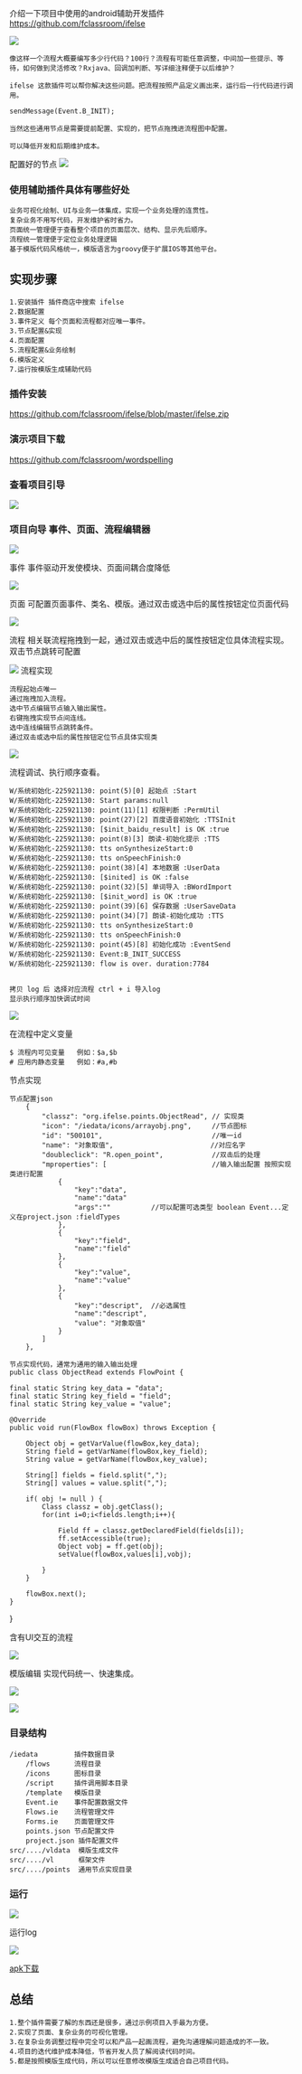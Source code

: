 介绍一下项目中使用的android辅助开发插件
https://github.com/fclassroom/ifelse

![](https://user-gold-cdn.xitu.io/2019/2/28/1693210554692fdc?w=840&h=382&f=png&s=90870) 


    像这样一个流程大概要编写多少行代码？100行？流程有可能任意调整，中间加一些提示、等待，如何做到灵活修改？Rxjava、回调加判断、写详细注释便于以后维护？

    ifelse 这款插件可以帮你解决这些问题。把流程按照产品定义画出来，运行后一行代码进行调用。
    
    sendMessage(Event.B_INIT);
    
    当然这些通用节点是需要提前配置、实现的，把节点拖拽进流程图中配置。
    
    可以降低开发和后期维护成本。
    
配置好的节点
![](https://user-gold-cdn.xitu.io/2019/3/8/1695b0c089a0116e?w=499&h=397&f=png&s=56778)


### 使用辅助插件具体有哪些好处
    
    业务可视化绘制、UI与业务一体集成，实现一个业务处理的连贯性。
    复杂业务不用写代码，开发维护省时省力。
    页面统一管理便于查看整个项目的页面层次、结构、显示先后顺序。
    流程统一管理便于定位业务处理逻辑
    基于模版代码风格统一，模版语言为groovy便于扩展IOS等其他平台。
    

    
## 实现步骤
   
    1.安装插件 插件商店中搜索 ifelse
    2.数据配置 
    3.事件定义 每个页面和流程都对应唯一事件。
    3.节点配置&实现
    4.页面配置 
    5.流程配置&业务绘制
    6.模版定义
    7.运行按模版生成辅助代码
    
### 插件安装

https://github.com/fclassroom/ifelse/blob/master/ifelse.zip
   
### 演示项目下载

https://github.com/fclassroom/wordspelling

### 查看项目引导
    
    
![](https://user-gold-cdn.xitu.io/2019/3/8/1695b243270019b9?w=179&h=46&f=png&s=6990)

### 项目向导 事件、页面、流程编辑器
    
![](https://user-gold-cdn.xitu.io/2019/3/8/1695b2690f3faf15?w=357&h=394&f=png&s=43288)

事件 事件驱动开发使模块、页面间耦合度降低 

![](https://user-gold-cdn.xitu.io/2019/3/8/1695b2efb5018694?w=954&h=524&f=png&s=110169)

页面 可配置页面事件、类名、模版。通过双击或选中后的属性按钮定位页面代码

![](https://user-gold-cdn.xitu.io/2019/3/8/1695b2f78ba18c74?w=760&h=509&f=png&s=79699)
    
流程
相关联流程拖拽到一起，通过双击或选中后的属性按钮定位具体流程实现。双击节点跳转可配置

![](https://user-gold-cdn.xitu.io/2019/3/8/1695b2fe8988edf4?w=603&h=385&f=png&s=62269)
流程实现 

    流程起始点唯一
    通过拖拽加入流程。
    选中节点编辑节点输入输出属性。
    右键拖拽实现节点间连线。
    选中连线编辑节点跳转条件。
    通过双击或选中后的属性按钮定位节点具体实现类
    

![](https://user-gold-cdn.xitu.io/2019/3/8/1695b357899eb900?w=2234&h=1212&f=png&s=838438)

流程调试、执行顺序查看。

    W/系统初始化-225921130: point(5)[0] 起始点 :Start
    W/系统初始化-225921130: Start params:null
    W/系统初始化-225921130: point(11)[1] 权限判断 :PermUtil
    W/系统初始化-225921130: point(27)[2] 百度语音初始化 :TTSInit
    W/系统初始化-225921130: [$init_baidu_result] is OK :true
    W/系统初始化-225921130: point(8)[3] 朗读-初始化提示 :TTS
    W/系统初始化-225921130: tts onSynthesizeStart:0
    W/系统初始化-225921130: tts onSpeechFinish:0
    W/系统初始化-225921130: point(38)[4] 本地数据 :UserData
    W/系统初始化-225921130: [$inited] is OK :false
    W/系统初始化-225921130: point(32)[5] 单词导入 :BWordImport
    W/系统初始化-225921130: [$init_word] is OK :true
    W/系统初始化-225921130: point(39)[6] 保存数据 :UserSaveData
    W/系统初始化-225921130: point(34)[7] 朗读-初始化成功 :TTS
    W/系统初始化-225921130: tts onSynthesizeStart:0
    W/系统初始化-225921130: tts onSpeechFinish:0
    W/系统初始化-225921130: point(45)[8] 初始化成功 :EventSend
    W/系统初始化-225921130: Event:B_INIT_SUCCESS
    W/系统初始化-225921130: flow is over. duration:7784
    
    
    拷贝 log 后 选择对应流程 ctrl + i 导入log
    显示执行顺序加快调试时间
  
![](https://user-gold-cdn.xitu.io/2019/3/8/1695b5ed9ed45f84?w=839&h=464&f=png&s=191935)

在流程中定义变量

    $ 流程内可见变量   例如：$a,$b
    # 应用内静态变量   例如：#a,#b 
    
节点实现
    
    节点配置json
        {
            "classz": "org.ifelse.points.ObjectRead", // 实现类
            "icon": "/iedata/icons/arrayobj.png",     //节点图标
            "id": "500101",                           //唯一id
            "name": "对象取值",                        //对应名字
            "doubleclick": "R.open_point",            //双击后的处理
            "mproperties": [                          //输入输出配置 按照实现类进行配置 
                {
                    "key":"data",
                    "name":"data"
                    "args":""          //可以配置可选类型 boolean Event...定义在project.json :fieldTypes
                },
                {
                    "key":"field",
                    "name":"field"
                },
                {
                    "key":"value",
                    "name":"value"
                },
                {
                    "key":"descript",  //必选属性
                    "name":"descript",
                    "value": "对象取值"
                }
            ]
        },
    
    节点实现代码，通常为通用的输入输出处理
    public class ObjectRead extends FlowPoint {

    final static String key_data = "data";
    final static String key_field = "field";
    final static String key_value = "value";

    @Override
    public void run(FlowBox flowBox) throws Exception {

        Object obj = getVarValue(flowBox,key_data);
        String field = getVarName(flowBox,key_field);
        String value = getVarName(flowBox,key_value);

        String[] fields = field.split(",");
        String[] values = value.split(",");

        if( obj != null ) {
            Class classz = obj.getClass();
            for(int i=0;i<fields.length;i++){

                Field ff = classz.getDeclaredField(fields[i]);
                ff.setAccessible(true);
                Object vobj = ff.get(obj);
                setValue(flowBox,values[i],vobj);

            }
        }

        flowBox.next();
    }
}

含有UI交互的流程


![](https://user-gold-cdn.xitu.io/2019/3/8/1695c229c6d9e4e2?w=748&h=288&f=png&s=59428)


模版编辑 实现代码统一、快速集成。
 
![](https://user-gold-cdn.xitu.io/2019/3/8/1695b4655307672b?w=1882&h=1182&f=png&s=679633)


![](https://user-gold-cdn.xitu.io/2019/3/8/1695b4d5c8153a87?w=1632&h=978&f=png&s=464016)
### 目录结构

    /iedata         插件数据目录
        /flows      流程目录
        /icons      图标目录
        /script     插件调用脚本目录
        /template   模版目录
        Event.ie    事件配置数据文件
        Flows.ie    流程管理文件
        Forms.ie    页面管理文件
        points.json 节点配置文件
        project.json 插件配置文件
    src/..../vldata  模版生成文件
    src/..../vl      框架文件
    src/..../points  通用节点实现目录
### 运行

![](https://user-gold-cdn.xitu.io/2019/3/8/1695b4a03e1433fa?w=264&h=114&f=png&s=15637)


运行log
    
![](https://user-gold-cdn.xitu.io/2019/3/8/1695b4ad50fe2dae?w=1060&h=736&f=png&s=173936)

[apk下载](https://user-gold-cdn.xitu.io/2019/3/11/1696aaabbe2f9d33)

## 总结

    1.整个插件需要了解的东西还是很多，通过示例项目入手最为方便。
    2.实现了页面、复杂业务的可视化管理。
    3.在复杂业务调整过程中完全可以和产品一起画流程，避免沟通理解问题造成的不一致。
    4.项目的迭代维护成本降低，节省开发人员了解阅读代码时间。
    5.都是按照模版生成代码，所以可以任意修改模版生成适合自己项目代码。
    
    

    

